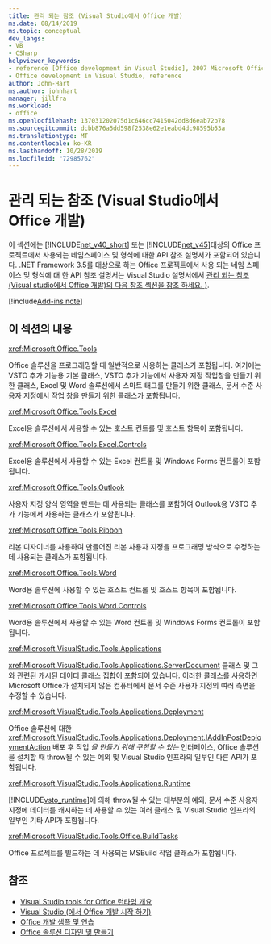 ```yaml
---
title: 관리 되는 참조 (Visual Studio에서 Office 개발)
ms.date: 08/14/2019
ms.topic: conceptual
dev_langs:
- VB
- CSharp
helpviewer_keywords:
- reference [Office development in Visual Studio], 2007 Microsoft Office system
- Office development in Visual Studio, reference
author: John-Hart
ms.author: johnhart
manager: jillfra
ms.workload:
- office
ms.openlocfilehash: 137031202075d1c646cc7415042dd8d6eab72b78
ms.sourcegitcommit: dcbb876a5dd598f2538e62e1eabd4dc98595b53a
ms.translationtype: MT
ms.contentlocale: ko-KR
ms.lasthandoff: 10/28/2019
ms.locfileid: "72985762"
---
```

# <a name="managed-reference-office-development-in-visual-studio"></a>관리 되는 참조 (Visual Studio에서 Office 개발)
  이 섹션에는 [!INCLUDE[net_v40_short](../sharepoint/includes/net-v40-short-md.md)] 또는 [!INCLUDE[net_v45](includes/net-v45-md.md)]대상의 Office 프로젝트에서 사용되는 네임스페이스 및 형식에 대한 API 참조 설명서가 포함되어 있습니다. .NET Framework 3.5를 대상으로 하는 Office 프로젝트에서 사용 되는 네임 스페이스 및 형식에 대 한 API 참조 설명서는 Visual Studio 설명서에서 [관리 되는 참조 (Visual studio에서 Office 개발)의 다음 참조 섹션을 참조 하세요. )](managed-reference-office-development-in-visual-studio.md).

[!include[Add-ins note](includes/addinsnote.md)]

## <a name="in-this-section"></a>이 섹션의 내용
 <xref:Microsoft.Office.Tools>

 Office 솔루션을 프로그래밍할 때 일반적으로 사용하는 클래스가 포함됩니다. 여기에는 VSTO 추가 기능용 기본 클래스, VSTO 추가 기능에서 사용자 지정 작업창을 만들기 위한 클래스, Excel 및 Word 솔루션에서 스마트 태그를 만들기 위한 클래스, 문서 수준 사용자 지정에서 작업 창을 만들기 위한 클래스가 포함됩니다.

 <xref:Microsoft.Office.Tools.Excel>

 Excel용 솔루션에서 사용할 수 있는 호스트 컨트롤 및 호스트 항목이 포함됩니다.

 <xref:Microsoft.Office.Tools.Excel.Controls>

 Excel용 솔루션에서 사용할 수 있는 Excel 컨트롤 및 Windows Forms 컨트롤이 포함됩니다.

 <xref:Microsoft.Office.Tools.Outlook>

 사용자 지정 양식 영역을 만드는 데 사용되는 클래스를 포함하여 Outlook용 VSTO 추가 기능에서 사용하는 클래스가 포함됩니다.

 <xref:Microsoft.Office.Tools.Ribbon>

 리본 디자이너를 사용하여 만들어진 리본 사용자 지정을 프로그래밍 방식으로 수정하는 데 사용되는 클래스가 포함됩니다.

 <xref:Microsoft.Office.Tools.Word>

 Word용 솔루션에 사용할 수 있는 호스트 컨트롤 및 호스트 항목이 포함됩니다.

 <xref:Microsoft.Office.Tools.Word.Controls>

 Word용 솔루션에서 사용할 수 있는 Word 컨트롤 및 Windows Forms 컨트롤이 포함됩니다.

 <xref:Microsoft.VisualStudio.Tools.Applications>

 <xref:Microsoft.VisualStudio.Tools.Applications.ServerDocument> 클래스 및 그와 관련된 캐시된 데이터 클래스 집합이 포함되어 있습니다. 이러한 클래스를 사용하면 Microsoft Office가 설치되지 않은 컴퓨터에서 문서 수준 사용자 지정의 여러 측면을 수정할 수 있습니다.

 <xref:Microsoft.VisualStudio.Tools.Applications.Deployment>

 Office 솔루션에 대한 <xref:Microsoft.VisualStudio.Tools.Applications.Deployment.IAddInPostDeploymentAction> 배포 후 작업 *을 만들기 위해 구현할 수 있는* 인터페이스, Office 솔루션을 설치할 때 throw될 수 있는 예외 및 Visual Studio 인프라의 일부인 다른 API가 포함됩니다.

 <xref:Microsoft.VisualStudio.Tools.Applications.Runtime>

 [!INCLUDE[vsto_runtime](includes/vsto-runtime-md.md)]에 의해 throw될 수 있는 대부분의 예외, 문서 수준 사용자 지정에 데이터를 캐시하는 데 사용할 수 있는 여러 클래스 및 Visual Studio 인프라의 일부인 기타 API가 포함됩니다.

 <xref:Microsoft.VisualStudio.Tools.Office.BuildTasks>

 Office 프로젝트를 빌드하는 데 사용되는 MSBuild 작업 클래스가 포함됩니다.

## <a name="see-also"></a>참조
- [Visual Studio tools for Office 런타임 개요](visual-studio-tools-for-office-runtime-overview.md)
- [Visual Studio &#40;에서 Office 개발 시작 하기&#41;](getting-started-office-development-in-visual-studio.md)
- [Office 개발 샘플 및 연습](office-development-samples-and-walkthroughs.md)
- [Office 솔루션 디자인 및 만들기](designing-and-creating-office-solutions.md)
